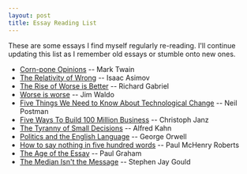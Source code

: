 ```yaml
---
layout: post
title: Essay Reading List
---
```


These are some essays I find myself regularly re-reading. I'll
continue updating this list as I remember old essays or stumble onto
new ones.

- [Corn-pone Opinions](http://www.paulgraham.com/cornpone.html) -- Mark Twain
- [The Relativity of Wrong](http://chem.tufts.edu/answersinscience/relativityofwrong.htm) -- Isaac Asimov
- [The Rise of Worse is Better](http://dreamsongs.com/RiseOfWorseIsBetter.html) -- Richard Gabriel
- [Worse is worse](http://www.artima.com/weblogs/viewpost.jsp?thread=24807) -- Jim Waldo
- [Five Things We Need to Know About Technological Change](http://web.cs.ucdavis.edu/~rogaway/classes/188/materials/postman.pdf) -- Neil Postman
- [Five Ways To Build 100 Million Business](http://christophjanz.blogspot.com/2014/10/five-ways-to-build-100-million-business.html) -- Christoph Janz
- [The Tyranny of Small Decisions](http://opus1journal.org/articles/article.asp?docID=140) --  Alfred Kahn
- [Politics and the English Language](http://www.orwell.ru/library/essays/politics/english/e_polit/) -- George Orwell
- [How to say nothing in five hundred words](http://www.mrgunnar.net/ap.cfm?subpage=348270) -- Paul McHenry Roberts
- [The Age of the Essay](http://www.paulgraham.com/essay.html) -- Paul Graham
- [The Median Isn't the Message](http://cancerguide.org/median_not_msg.html) -- Stephen Jay Gould
